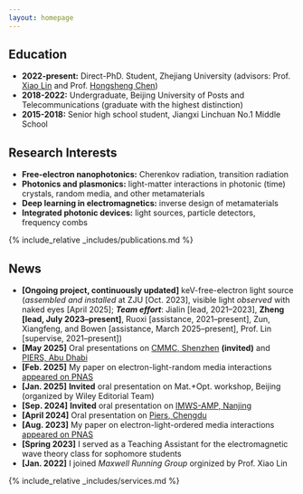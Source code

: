 ```yaml
---
layout: homepage
---
```


## Education
- **2022-present:**  Direct-PhD. Student, Zhejiang University (advisors: Prof. [Xiao Lin](https://scholar.google.com/citations?user=DmHN_F8AAAAJ&hl=en&oi=ao) and Prof. [Hongsheng Chen](https://scholar.google.com/citations?user=w1p_Wf0AAAAJ&hl=zh-CN))
- **2018-2022:** Undergraduate, Beijing University of Posts and Telecommunications (graduate with the highest distinction)
- **2015-2018:** Senior high school student, Jiangxi Linchuan No.1 Middle School

## Research Interests
- **Free-electron nanophotonics:** Cherenkov radiation, transition radiation
- **Photonics and plasmonics:** light-matter interactions in photonic (time) crystals, random media, and other metamaterials
- **Deep learning in electromagnetics:** inverse design of metamaterials
- **Integrated photonic devices:** light sources, particle detectors, frequency combs

{% include_relative _includes/publications.md %}

## News
- **[Ongoing project, continuously updated]** keV-free-electron light source (_assembled and installed_ at ZJU [Oct. 2023], visible light _observed_ with naked eyes [April 2025]; **_Team effort_**: Jialin [lead, 2021–2023], **Zheng [lead, July 2023–present]**, Ruoxi [assistance, 2021–present], Zun, Xiangfeng, and Bowen [assistance, March 2025–present], Prof. Lin [supervise, 2021–present])
- **[May 2025]** Oral presentations on [CMMC, Shenzhen](https://www.metasoc.org.cn/cn/web/index/28310_2443311) **(invited)** and [PIERS, Abu Dhabi](https://abdb2025.piers.org/session.html?sid=S060) 
- **[Feb. 2025]** My paper on electron-light-random media interactions [appeared on PNAS](https://www.pnas.org/doi/10.1073/pnas.2413336122)
- **[Jan. 2025]** **Invited** oral presentation on Mat.+Opt. workshop, Beijing (organized by Wiley Editorial Team)
- **[Sep. 2024]** **Invited** oral presentation on [IMWS-AMP, Nanjing](http://www.em-conf.com/imws-amp2024/conference/htm_special.php?title=Special%20Session)
- **[April 2024]** Oral presentation on [Piers, Chengdu](https://chengdu2024.piers.org/session.html?sid=S113)
- **[Aug. 2023]** My paper on electron-light-ordered media interactions [appeared on PNAS](https://www.pnas.org/doi/10.1073/pnas.2306601120)
- **[Spring 2023]** I served as a Teaching Assistant for the electromagnetic wave theory class for sophomore students
- **[Jan. 2022]** I joined _Maxwell Running Group_ orginized by Prof. Xiao Lin

{% include_relative _includes/services.md %}
